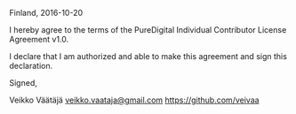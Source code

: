Finland, 2016-10-20

I hereby agree to the terms of the PureDigital Individual Contributor License
Agreement v1.0.

I declare that I am authorized and able to make this agreement and sign this
declaration.

Signed,

Veikko Väätäjä veikko.vaataja@gmail.com https://github.com/veivaa
